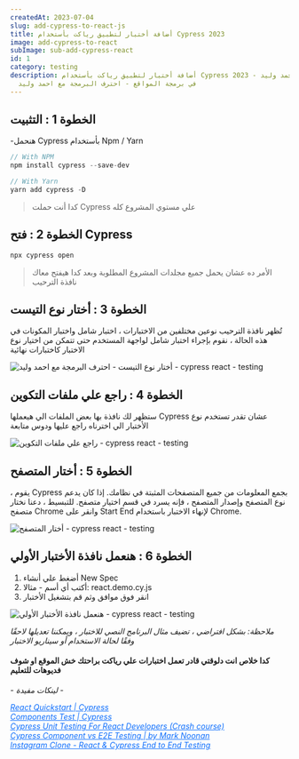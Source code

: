 ```yaml
---
createdAt: 2023-07-04
slug: add-cypress-to-react-js
title: أضافة أختبار لتطبيق رياكت بأستخدام Cypress 2023
image: add-cypress-to-react
subImage: sub-add-cypress-react
id: 1
category: testing
description: أضافة أختبار لتطبيق رياكت بأستخدام Cypress 2023 - مقالات احمد وليد
  في برمجة المواقع - احترف البرمجة مع احمد وليد
---
```

## الخطوة 1 : التثبيت

\-هنحمل Cypress بأستخدام Npm / Yarn

```javascript
// With NPM
npm install cypress --save-dev

// With Yarn
yarn add cypress -D
```

> كدا أنت حملت Cypress علي مستوي المشروع كله

## الخطوة 2 : فتح Cypress

```javascript
npx cypress open
```

> الأمر ده عشان يحمل جميع مجلدات المشروع المطلوبة وبعد كدا هيفتح معاك نافذة الترحيب

## الخطوة 3 : أختار نوع التيست

تُظهر نافذة الترحيب نوعين مختلفين من الاختبارات ، اختبار شامل واختبار المكونات في هذه الحالة ، نقوم بإجراء اختبار شامل لواجهة المستخدم حتى تتمكن من اختيار نوع الاختبار كاختبارات نهائية

![ أختار نوع التيست - احترف البرمجة مع احمد وليد - cypress react - testing](/assets/images/choose-test-type-to-test-react-app-in-cypress.png "أختار نوع التيست في cypress")

## الخطوة 4 : راجع علي ملفات التكوين

ستظهر لك نافذة بها بعض الملفات الي هيعملها Cypress عشان تقدر تستخدم نوع الأختبار الي اخترناه راجع عليها ودوس متابعة

![راجع علي ملفات التكوين - cypress react - testing](/assets/images/review-the-configuration-file-to-test-react-in-cypress.png "راجع علي ملفات التكوين")

## الخطوة 5 : أختار المتصفح

، يقوم Cypress بجمع المعلومات من جميع المتصفحات المثبتة في نظامك. إذا كان يدعم نوع المتصفح وإصدار المتصفح ، فإنه يسرد في قسم اختيار متصفح. للتبسيط ، دعنا نختار متصفح Chrome وانقر على Start End لإنهاء الاختبار باستخدام Chrome.

![أختار المتصفح - cypress react - testing](/assets/images/choose-browser-to-test-react-in-cypress.png "أختار المتصفح")

## الخطوة 6 : هنعمل نافذة الأختبار الأولي

1. أضغط علي أنشاء New Spec
2. أكتب أي أسم - مثالا: react.demo.cy.js
3. انقر فوق موافق وثم قم بتشغيل الأختبار

![هنعمل نافذة الأختبار الأولي - cypress react - testing](/assets/images/create-first-spec-window-to-test-react-in-cypress.png "## هنعمل نافذة الأختبار الأولي")

*ملاحظة: بشكل افتراضي ، تضيف مثال البرنامج النصي للاختبار ، ويمكننا تعديلها لاحقًا وفقًا لحالة الاستخدام أو سيناريو الاختبار*

#### كدا خلاص انت دلوقتي قادر تعمل اختبارات علي رياكت براحتك خش الموقع او شوف فديوهات للتعليم



*\- لينكات مفيدة -*

<cite><a target="_blank" style="color: #0d6efd;" href="https://docs.cypress.io/guides/component-testing/react/quickstart">React Quickstart | Cypress</a></cite><br>
                        <cite><a target="_blank" style="color: #0d6efd;" href="https://docs.cypress.io/guides/component-testing/react/examples">Components Test | Cypress</a></cite><br>
                        <cite><a target="_blank" style="color: #0d6efd;" href="https://www.youtube.com/watch?v=X6CoUHlnuoY">Cypress Unit Testing For React Developers (Crash course)</a></cite><br>
                        <cite><a target="_blank" style="color: #0d6efd;" href="https://www.youtube.com/watch?v=V-F80UzZAmA">Cypress Component vs E2E Testing | by Mark Noonan</a></cite><br>
                        <cite><a target="_blank" style="color: #0d6efd;" href="https://www.youtube.com/watch?v=Y-7WS2ykQMI">Instagram Clone - React & Cypress End to End Testing</a></cite><br>
